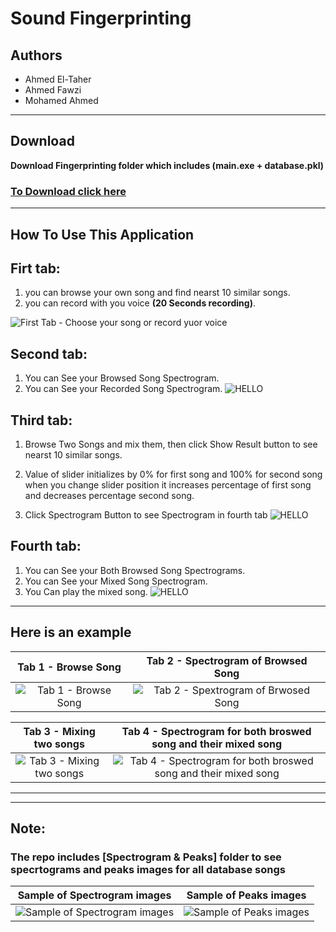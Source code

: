 # **Sound Fingerprinting**

## **Authors**

- Ahmed El-Taher
- Ahmed Fawzi
- Mohamed Ahmed

---

## Download

**Download Fingerprinting folder which includes (main.exe + database.pkl)**

### [To Download click here](https://drive.google.com/drive/u/0/folders/1TuvhvBIqxUPvmLRr4Jei2K37dPLC16ZA)

---

## How To Use This Application

## Firt tab:

1. you can browse your own song and find nearst 10 similar songs.
2. you can record with you voice **(20 Seconds recording)**.

![First Tab - Choose your song or record yuor voice](./captures//Capture.JPG)

## Second tab:

1. You can See your Browsed Song Spectrogram.
2. You can See your Recorded Song Spectrogram.
   ![HELLO](./captures/Capture2.JPG)

## Third tab:

1. Browse Two Songs and mix them, then click Show Result button to see nearst 10 similar songs.

2. Value of slider initializes by 0% for first song and 100% for second song when you change slider position it increases percentage of first song and decreases percentage second song.

3. Click Spectrogram Button to see Spectrogram in fourth tab
   ![HELLO](./captures/Capture3.JPG)

## Fourth tab:

1. You can See your Both Browsed Song Spectrograms.
2. You can See your Mixed Song Spectrogram.
3. You Can play the mixed song.
   ![HELLO](./captures/Capture4.JPG)

---

## Here is an example

|               Tab 1 - Browse Song                |               Tab 2 - Spectrogram of Browsed Song               |
| :----------------------------------------------: | :-------------------------------------------------------------: |
| ![Tab 1 - Browse Song ](./captures/Capture6.JPG) | ![Tab 2 - Spextrogram of Brwosed Song](./captures/Capture7.JPG) |

|               Tab 3 - Mixing two songs                |               Tab 4 - Spectrogram for both broswed song and their mixed song               |
| :---------------------------------------------------: | :----------------------------------------------------------------------------------------: |
| ![Tab 3 - Mixing two songs ](./captures/Capture8.JPG) | ![Tab 4 - Spectrogram for both broswed song and their mixed song](./captures/Capture9.JPG) |

---

---

## Note:

### The repo includes [Spectrogram & Peaks] folder to see specrtograms and peaks images for all database songs

|               Sample of Spectrogram images               |               Sample of Peaks images                |
| :------------------------------------------------------: | :-------------------------------------------------: |
| ![Sample of Spectrogram images](./captures/Capture5.JPG) | ![Sample of Peaks images](./captures/Capture10.JPG) |
